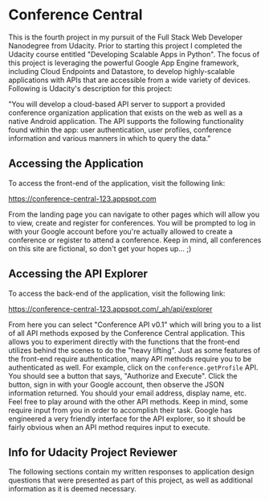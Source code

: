 # Conference Central

This is the fourth project in my pursuit of the Full Stack Web Developer
Nanodegree from Udacity. Prior to starting this project I completed the
Udacity course entitled "Developing Scalable Apps in Python". The focus
of this project is leveraging the powerful Google App Engine framework,
including Cloud Endpoints and Datastore, to develop highly-scalable
applications with APIs that are accessible from a wide variety of devices.
Following is Udacity's description for this project:

"You will develop a cloud-based API server to support a provided conference
organization application that exists on the web as well as a native Android
application. The API supports the following functionality found within the
app: user authentication, user profiles, conference information and various
manners in which to query the data."


## Accessing the Application

To access the front-end of the application, visit the following link:

https://conference-central-123.appspot.com

From the landing page you can navigate to other pages which will allow you
to view, create and register for conferences. You will be prompted to log
in with your Google account before you're actually allowed to create a
conference or register to attend a conference. Keep in mind, all conferences
on this site are fictional, so don't get your hopes up... ;)


## Accessing the API Explorer

To access the back-end of the application, visit the following link:

https://conference-central-123.appspot.com/_ah/api/explorer

From here you can select "Conference API v0.1" which will bring you to a list
of all API methods exposed by the Conference Central application. This allows
you to experiment directly with the functions that the front-end utilizes
behind the scenes to do the "heavy lifting". Just as some features of the
front-end require authentication, many API methods require you to be
authenticated as well. For example, click on the `conference.getProfile` API.
You should see a button that says, "Authorize and Execute". Click the button,
sign in with your Google account, then observe the JSON information returned.
You should your email address, display name, etc. Feel free to play around
with the other API methods. Keep in mind, some require input from you in
order to accomplish their task. Google has engineered a very friendly
interface for the API explorer, so it should be fairly obvious when an API
method requires input to execute.


## Info for Udacity Project Reviewer

The following sections contain my written responses to application design
questions that were presented as part of this project, as well as additional
information as it is deemed necessary.

